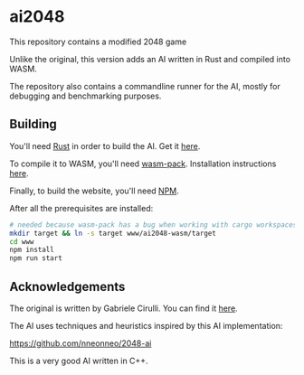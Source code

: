 # ai2048

This repository contains a modified 2048 game

Unlike the original, this version adds an AI written in Rust and compiled into WASM.

The repository also contains a commandline runner for the AI, mostly for debugging and benchmarking purposes.

## Building

You'll need [Rust](https://www.rust-lang.org/) in order to build the AI. Get it [here](https://rustup.rs/).

To compile it to WASM, you'll need [wasm-pack](https://github.com/rustwasm/wasm-pack). Installation instructions [here](https://rustwasm.github.io/wasm-pack/installer).

Finally, to build the website, you'll need [NPM](https://www.npmjs.com/).

After all the prerequisites are installed:

```bash
# needed because wasm-pack has a bug when working with cargo workspaces
mkdir target && ln -s target www/ai2048-wasm/target
cd www
npm install
npm run start
```

## Acknowledgements

The original is written by Gabriele Cirulli. You can find it [here](https://github.com/gabrielecirulli/2048).

The AI uses techniques and heuristics inspired by this AI implementation:

https://github.com/nneonneo/2048-ai

This is a very good AI written in C++.
